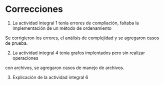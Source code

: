 # Correcciones

1. La actividad integral 1 tenía errores de compliación, faltaba la implementación de un método de ordenamiento

Se corrigieron los errores, el análisis de complejidad y se agregaron casos de prueba. 

2. La actividad integral 4 tenía grafos implentados pero sin realizar operaciones 

con archivos, se agregaron casos de manejo de archivos. 

3. Explicación de la actividad integral 6
